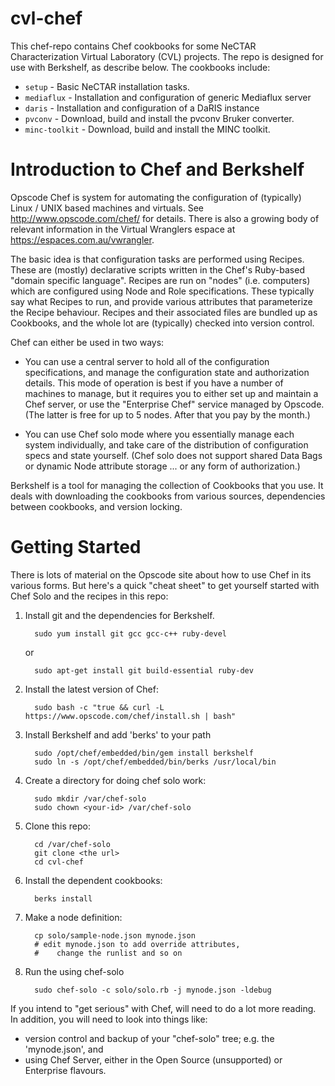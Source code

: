 cvl-chef
========

This chef-repo contains Chef cookbooks for some NeCTAR Characterization 
Virtual Laboratory (CVL) projects.  The repo is designed for use with 
Berkshelf, as describe below.  The cookbooks include:

* `setup` - Basic NeCTAR installation tasks.
* `mediaflux` - Installation and configuration of generic Mediaflux server 
* `daris` - Installation and configuration of a DaRIS instance
* `pvconv` - Download, build and install the pvconv Bruker converter.
* `minc-toolkit` - Download, build and install the MINC toolkit.


Introduction to Chef and Berkshelf
==================================

Opscode Chef is system for automating the configuration of (typically) Linux / 
UNIX based machines and virtuals.  See http://www.opscode.com/chef/ for details.
There is also a growing body of relevant information in the Virtual Wranglers 
espace at https://espaces.com.au/vwrangler.

The basic idea is that configuration tasks are performed using Recipes.  These
are (mostly) declarative scripts written in the Chef's Ruby-based "domain 
specific language".  Recipes are run on "nodes" (i.e. computers) which are
configured using Node and Role specifications.  These typically say what Recipes
to run, and provide various attributes that parameterize the Recipe behaviour.
Recipes and their associated files are bundled up as Cookbooks, and the whole
lot are (typically) checked into version control.

Chef can either be used in two ways:

* You can use a central server to hold all of the configuration specifications,
and manage the configuration state and authorization details.  This mode of
operation is best if you have a number of machines to manage, but it requires
you to either set up and maintain a Chef server, or use the "Enterprise Chef"
service managed by Opscode.  (The latter is free for up to 5 nodes.  After that
you pay by the month.)

* You can use Chef solo mode where you essentially manage each system 
individually, and take care of the distribution of configuration specs and
state yourself.  (Chef solo does not support shared Data Bags or dynamic Node 
attribute storage ... or any form of authorization.)

Berkshelf is a tool for managing the collection of Cookbooks that you use.  It deals with downloading the cookbooks from various sources, dependencies between cookbooks, and version locking.

Getting Started
===============

There is lots of material on the Opscode site about how to use Chef in its
various forms.  But here's a quick "cheat sheet" to get yourself started with
Chef Solo and the recipes in this repo:

1. Install git and the dependencies for Berkshelf.

         sudo yum install git gcc gcc-c++ ruby-devel

   or

         sudo apt-get install git build-essential ruby-dev

2. Install the latest version of Chef:

         sudo bash -c "true && curl -L https://www.opscode.com/chef/install.sh | bash"

3. Install Berkshelf and add 'berks' to your path

         sudo /opt/chef/embedded/bin/gem install berkshelf
         sudo ln -s /opt/chef/embedded/bin/berks /usr/local/bin

4. Create a directory for doing chef solo work:

         sudo mkdir /var/chef-solo
         sudo chown <your-id> /var/chef-solo

5. Clone this repo:

         cd /var/chef-solo
         git clone <the url>
         cd cvl-chef

6. Install the dependent cookbooks:

         berks install

7. Make a node definition:

         cp solo/sample-node.json mynode.json
         # edit mynode.json to add override attributes, 
         #    change the runlist and so on

8. Run the using chef-solo

         sudo chef-solo -c solo/solo.rb -j mynode.json -ldebug

If you intend to "get serious" with Chef, will need to do a lot more reading.  In addition, you will need to look into things like:
* version control and backup of your "chef-solo" tree; e.g. the 'mynode.json', and
* using Chef Server, either in the Open Source (unsupported) or Enterprise flavours.
